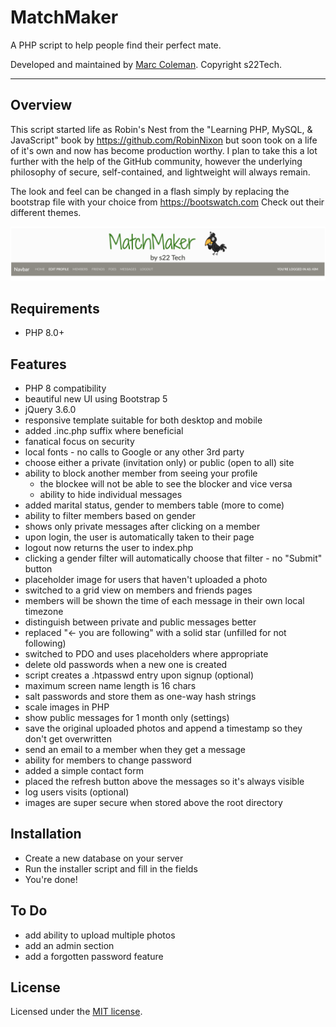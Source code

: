 # MatchMaker

A PHP script to help people find their perfect mate.

Developed and maintained by [Marc Coleman](https://github.com/s22-tech). Copyright s22Tech.

---

## Overview

This script started life as Robin's Nest from the "Learning PHP, MySQL, & JavaScript" book by https://github.com/RobinNixon but soon took on a life of it's own and now has become production worthy.  I plan to take this a lot further with the help of the GitHub community, however the underlying philosophy of secure, self-contained, and lightweight will always remain.

The look and feel can be changed in a flash simply by replacing the bootstrap file with your choice from https://bootswatch.com
Check out their different themes.

![Banner](https://raw.githubusercontent.com/s22-tech/MatchMaker/master/screenshots/banner.png)

## Requirements

- PHP 8.0+

## Features

- PHP 8 compatibility
- beautiful new UI using Bootstrap 5
- jQuery 3.6.0
- responsive template suitable for both desktop and mobile
- added .inc.php suffix where beneficial
- fanatical focus on security
- local fonts - no calls to Google or any other 3rd party
- choose either a private (invitation only) or public (open to all) site
- ability to block another member from seeing your profile
	- the blockee will not be able to see the blocker and vice versa
	- ability to hide individual messages
- added marital status, gender to members table (more to come)
- ability to filter members based on gender
- shows only private messages after clicking on a member
- upon login, the user is automatically taken to their page
- logout now returns the user to index.php
- clicking a gender filter will automatically choose that filter - no "Submit" button
- placeholder image for users that haven't uploaded a photo
- switched to a grid view on members and friends pages
- members will be shown the time of each message in their own local timezone
- distinguish between private and public messages better
- replaced "← you are following" with a solid star (unfilled for not following)
- switched to PDO and uses placeholders where appropriate
- delete old passwords when a new one is created
- script creates a .htpasswd entry upon signup (optional)
- maximum screen name length is 16 chars
- salt passwords and store them as one-way hash strings
- scale images in PHP
- show public messages for 1 month only (settings)
- save the original uploaded photos and append a timestamp so they don't get overwritten
- send an email to a member when they get a message
- ability for members to change password
- added a simple contact form
- placed the refresh button above the messages so it's always visible
- log users visits (optional)
- images are super secure when stored above the root directory

## Installation
- Create a new database on your server
- Run the  installer script and fill in the fields
- You're done!

## To Do

- add ability to upload multiple photos
- add an admin section
- add a forgotten password feature

## License

Licensed under the [MIT license](http://opensource.org/licenses/MIT).


